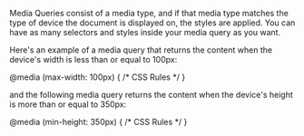 Media Queries consist of a media type, and if that media type matches the type of device the document is displayed on, the styles are applied. You can have as many selectors and styles inside your media query as you want.

Here's an example of a media query that returns the content when the device's width is less than or equal to 100px:

@media (max-width: 100px) { /* CSS Rules */ }

and the following media query returns the content when the device's height is more than or equal to 350px:

@media (min-height: 350px) { /* CSS Rules */ }
